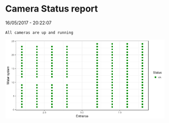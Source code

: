 Camera Status report
================
16/05/2017 - 20:22:07

    All cameras are up and running

![](camreport_files/figure-markdown_github/unnamed-chunk-2-1.png)
